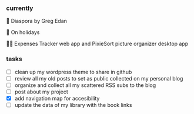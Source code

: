 ### currently
📖 Diaspora by Greg Edan

🌴 On holidays

👩‍💻 Expenses Tracker web app and PixieSort picture organizer desktop app

### tasks
- [ ] clean up my wordpress theme to share in github
- [ ] review all my old posts to set as public collected on my personal blog
- [ ] organize and collect all my scattered RSS subs to the blog
- [ ] post about my project
- [x] add navigation map for accesibility
- [ ] update the data of my library with the book links
